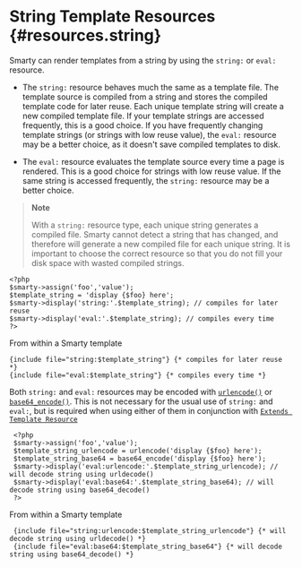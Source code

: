 String Template Resources {#resources.string}
=========================

Smarty can render templates from a string by using the `string:` or
`eval:` resource.

- The `string:` resource behaves much the same as a template file. The
  template source is compiled from a string and stores the compiled
  template code for later reuse. Each unique template string will
  create a new compiled template file. If your template strings are
  accessed frequently, this is a good choice. If you have frequently
  changing template strings (or strings with low reuse value), the
  `eval:` resource may be a better choice, as it doesn\'t save
  compiled templates to disk.

- The `eval:` resource evaluates the template source every time a page
  is rendered. This is a good choice for strings with low reuse value.
  If the same string is accessed frequently, the `string:` resource
  may be a better choice.

> **Note**
>
> With a `string:` resource type, each unique string generates a
> compiled file. Smarty cannot detect a string that has changed, and
> therefore will generate a new compiled file for each unique string. It
> is important to choose the correct resource so that you do not fill
> your disk space with wasted compiled strings.

    <?php
    $smarty->assign('foo','value');
    $template_string = 'display {$foo} here';
    $smarty->display('string:'.$template_string); // compiles for later reuse
    $smarty->display('eval:'.$template_string); // compiles every time
    ?>

From within a Smarty template

    {include file="string:$template_string"} {* compiles for later reuse *}
    {include file="eval:$template_string"} {* compiles every time *}

Both `string:` and `eval:` resources may be encoded with
[`urlencode()`](https://www.php.net/urlencode) or
[`base64_encode()`](https://www.php.net/urlencode). This is not necessary
for the usual use of `string:` and `eval:`, but is required when using
either of them in conjunction with
[`Extends Template Resource`](#resources.extends)

     <?php
     $smarty->assign('foo','value');
     $template_string_urlencode = urlencode('display {$foo} here');
     $template_string_base64 = base64_encode('display {$foo} here');
     $smarty->display('eval:urlencode:'.$template_string_urlencode); // will decode string using urldecode()
     $smarty->display('eval:base64:'.$template_string_base64); // will decode string using base64_decode()
     ?>

From within a Smarty template

     {include file="string:urlencode:$template_string_urlencode"} {* will decode string using urldecode() *}
     {include file="eval:base64:$template_string_base64"} {* will decode string using base64_decode() *}

     
       
